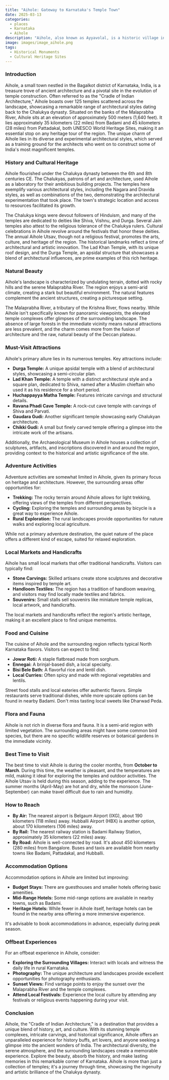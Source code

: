 ```yaml
---
title: "Aihole: Gateway to Karnataka's Temple Town"
date: 2025-03-13
categories:
  - places
  - Karnataka
  - Aihole
description: "Aihole, also known as Ayyavolal, is a historic village in Karnataka famous for its rock-cut temples dating back to the 6th century. It serves as an architectural marvel showcasing Dravidian style of temple building and is part of the UNESCO World Heritage Site designated as the Badami-Chalukya monuments. The site features over 120 temples, including the iconic Durga Temple, making it a significant cultural and historical destination in India."
image: images/image_aihole.png
tags: 
  - Historical Monuments
  - Cultural Heritage Sites
---
```



### **Introduction**

Aihole, a small town nestled in the Bagalkot district of Karnataka, India, is a treasure trove of ancient architecture and a pivotal site in the evolution of temple construction. Often referred to as the "Cradle of Indian Architecture," Aihole boasts over 125 temples scattered across the landscape, showcasing a remarkable range of architectural styles dating back to the Chalukya dynasty. Situated on the banks of the Malaprabha River, Aihole sits at an elevation of approximately 500 meters (1,640 feet). It lies approximately 35 kilometers (22 miles) from Badami and 45 kilometers (28 miles) from Pattadakal, both UNESCO World Heritage Sites, making it an essential stop on any heritage tour of the region. The unique charm of Aihole lies in its diverse and experimental architectural styles, which served as a training ground for the architects who went on to construct some of India's most magnificent temples.

### **History and Cultural Heritage**

Aihole flourished under the Chalukya dynasty between the 6th and 8th centuries CE. The Chalukyas, patrons of art and architecture, used Aihole as a laboratory for their ambitious building projects. The temples here exemplify various architectural styles, including the Nagara and Dravida styles, as well as combinations of the two, demonstrating the architectural experimentation that took place. The town's strategic location and access to resources facilitated its growth.

The Chalukya kings were devout followers of Hinduism, and many of the temples are dedicated to deities like Shiva, Vishnu, and Durga. Several Jain temples also attest to the religious tolerance of the Chalukya rulers. Cultural celebrations in Aihole revolve around the festivals that honor these deities. The annual Aihole Utsav, though not a religious festival, promotes the arts, culture, and heritage of the region. The historical landmarks reflect a time of architectural and artistic innovation. The Lad Khan Temple, with its unique roof design, and the Durga Temple, an apsidal structure that showcases a blend of architectural influences, are prime examples of this rich heritage.

###  **Natural Beauty**

Aihole's landscape is characterized by undulating terrain, dotted with rocky hills and the serene Malaprabha River. The region enjoys a semi-arid climate, creating a stark but beautiful environment. The natural features complement the ancient structures, creating a picturesque setting.

The Malaprabha River, a tributary of the Krishna River, flows nearby. While Aihole isn't specifically known for panoramic viewpoints, the elevated temple complexes offer glimpses of the surrounding landscape. The absence of large forests in the immediate vicinity means natural attractions are less prevalent, and the charm comes more from the fusion of architecture and the raw, natural beauty of the Deccan plateau.

### **Must-Visit Attractions**

Aihole's primary allure lies in its numerous temples. Key attractions include:

*   **Durga Temple:**  A unique apsidal temple with a blend of architectural styles, showcasing a semi-circular plan.
*   **Lad Khan Temple:**  A temple with a distinct architectural style and a square plan, dedicated to Shiva, named after a Muslim chieftain who used it as his residence for a short period.
*   **Huchappayya Matha Temple:**  Features intricate carvings and structural details.
*   **Ravana Phadi Cave Temple:**  A rock-cut cave temple with carvings of Shiva and Parvati.
*   **Gaudara Gudi:**  Another significant temple showcasing early Chalukyan architecture.
*   **Chikki Gudi:**  A small but finely carved temple offering a glimpse into the intricate work of the artisans.

Additionally, the Archaeological Museum in Aihole houses a collection of sculptures, artifacts, and inscriptions discovered in and around the region, providing context to the historical and artistic significance of the site.

### **Adventure Activities**

Adventure activities are somewhat limited in Aihole, given its primary focus on heritage and architecture. However, the surrounding areas offer opportunities for:

*   **Trekking:** The rocky terrain around Aihole allows for light trekking, offering views of the temples from different perspectives.
*   **Cycling:** Exploring the temples and surrounding areas by bicycle is a great way to experience Aihole.
*   **Rural Exploration:** The rural landscapes provide opportunities for nature walks and exploring local agriculture.

While not a primary adventure destination, the quiet nature of the place offers a different kind of escape, suited for relaxed exploration.

### **Local Markets and Handicrafts**

Aihole has small local markets that offer traditional handicrafts. Visitors can typically find:

*   **Stone Carvings:** Skilled artisans create stone sculptures and decorative items inspired by temple art.
*   **Handloom Textiles:** The region has a tradition of handloom weaving, and visitors may find locally made textiles and fabrics.
*   **Souvenirs:** Small stalls sell souvenirs like miniature temple replicas, local artwork, and handicrafts.

The local markets and handicrafts reflect the region's artistic heritage, making it an excellent place to find unique mementos.

### **Food and Cuisine**

The cuisine of Aihole and the surrounding region reflects typical North Karnataka flavors. Visitors can expect to find:

*   **Jowar Roti:** A staple flatbread made from sorghum.
*   **Ennegai:** A brinjal-based dish, a local specialty.
*   **Bisi Bele Bath:** A flavorful rice and lentil dish.
*   **Local Curries:** Often spicy and made with regional vegetables and lentils.

Street food stalls and local eateries offer authentic flavors. Simple restaurants serve traditional dishes, while more upscale options can be found in nearby Badami. Don't miss tasting local sweets like Dharwad Peda.

### **Flora and Fauna**

Aihole is not rich in diverse flora and fauna. It is a semi-arid region with limited vegetation. The surrounding areas might have some common bird species, but there are no specific wildlife reserves or botanical gardens in the immediate vicinity.

### **Best Time to Visit**

The best time to visit Aihole is during the cooler months, from **October to March**. During this time, the weather is pleasant, and the temperatures are mild, making it ideal for exploring the temples and outdoor activities. The Aihole Utsav is held during this season, adding to the experience. The summer months (April-May) are hot and dry, while the monsoon (June-September) can make travel difficult due to rain and humidity.

### **How to Reach**

*   **By Air:** The nearest airport is Belgaum Airport (IXG), about 190 kilometers (118 miles) away. Hubballi Airport (HBX) is another option, about 170 kilometers (106 miles) away.
*   **By Rail:** The nearest railway station is Badami Railway Station, approximately 35 kilometers (22 miles) away.
*   **By Road:** Aihole is well-connected by road. It's about 450 kilometers (280 miles) from Bangalore. Buses and taxis are available from nearby towns like Badami, Pattadakal, and Hubballi.

### **Accommodation Options**

Accommodation options in Aihole are limited but improving:

*   **Budget Stays:** There are guesthouses and smaller hotels offering basic amenities.
*   **Mid-Range Hotels:** Some mid-range options are available in nearby towns, such as Badami.
*   **Heritage Hotels:** While fewer in Aihole itself, heritage hotels can be found in the nearby area offering a more immersive experience.

It's advisable to book accommodations in advance, especially during peak season.

### **Offbeat Experiences**

For an offbeat experience in Aihole, consider:

*   **Exploring the Surrounding Villages:** Interact with locals and witness the daily life in rural Karnataka.
*   **Photography:** The unique architecture and landscapes provide excellent opportunities for photography enthusiasts.
*   **Sunset Views:** Find vantage points to enjoy the sunset over the Malaprabha River and the temple complexes.
*   **Attend Local Festivals:** Experience the local culture by attending any festivals or religious events happening during your visit.

### **Conclusion**

Aihole, the "Cradle of Indian Architecture," is a destination that provides a unique blend of history, art, and culture. With its stunning temple complexes, intricate carvings, and historical significance, Aihole offers an unparalleled experience for history buffs, art lovers, and anyone seeking a glimpse into the ancient wonders of India. The architectural diversity, the serene atmosphere, and the surrounding landscapes create a memorable experience. Explore the beauty, absorb the history, and make lasting memories in this remarkable corner of Karnataka. Aihole is more than just a collection of temples; it's a journey through time, showcasing the ingenuity and artistic brilliance of the Chalukya dynasty.


